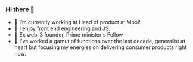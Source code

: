 ### Hi there 👋

- 🔭 I’m currently working at Head of product at Mool!
- 🌱 I enjoy front end engineering and JS.
- 🤔 Ex web-3 founder, Prime minister's Fellow
- 👯 I've worked a gamut of functions over the last decade, generalist at heart but focusing my energies on delivering consumer products right now.

<!--
**Shukl/Shukl** is a ✨ _special_ ✨ repository because its `README.md` (this file) appears on your GitHub profile.

Here are some ideas to get you started:

- 🔭 I’m currently working on ...
- 🌱 I’m currently learning ...
- 👯 I’m looking to collaborate on ...
- 🤔 I’m looking for help with ...
- 💬 Ask me about ...
- 📫 How to reach me: ...
- 😄 Pronouns: ...
- ⚡ Fun fact: ...
-->
